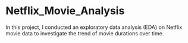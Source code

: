# Netflix_Movie_Analysis
In this project, I conducted an exploratory data analysis (EDA) on Netflix movie data to investigate the trend of movie durations over time. 
